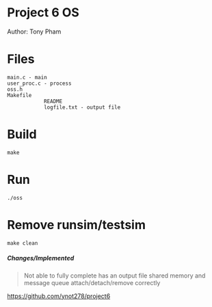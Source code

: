 # Project 6 OS

Author: Tony Pham

# Files
    main.c - main
    user_proc.c - process
    oss.h
    Makefile
                README
                logfile.txt - output file

# Build
    make

# Run
    ./oss

# Remove runsim/testsim
    make clean

##### Changes/Implemented
> Not able to fully complete
> has an output file
> shared memory and message queue attach/detach/remove correctly

https://github.com/ynot278/project6
